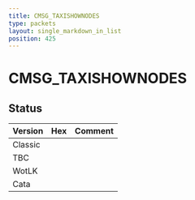 ```yaml
---
title: CMSG_TAXISHOWNODES
type: packets
layout: single_markdown_in_list
position: 425
---
```


# CMSG_TAXISHOWNODES

## Status

Version | Hex | Comment
---------- | ---------- | ---------- 
Classic |  |  
TBC |  |  
WotLK |  |  
Cata |  |  

